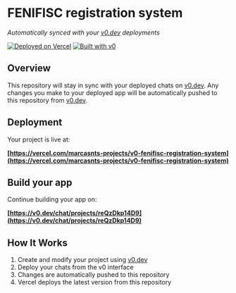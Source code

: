 # FENIFISC registration system

*Automatically synced with your [v0.dev](https://v0.dev) deployments*

[![Deployed on Vercel](https://img.shields.io/badge/Deployed%20on-Vercel-black?style=for-the-badge&logo=vercel)](https://vercel.com/marcasnts-projects/v0-fenifisc-registration-system)
[![Built with v0](https://img.shields.io/badge/Built%20with-v0.dev-black?style=for-the-badge)](https://v0.dev/chat/projects/reQzDkp14D9)

## Overview

This repository will stay in sync with your deployed chats on [v0.dev](https://v0.dev).
Any changes you make to your deployed app will be automatically pushed to this repository from [v0.dev](https://v0.dev).

## Deployment

Your project is live at:

**[https://vercel.com/marcasnts-projects/v0-fenifisc-registration-system](https://vercel.com/marcasnts-projects/v0-fenifisc-registration-system)**

## Build your app

Continue building your app on:

**[https://v0.dev/chat/projects/reQzDkp14D9](https://v0.dev/chat/projects/reQzDkp14D9)**

## How It Works

1. Create and modify your project using [v0.dev](https://v0.dev)
2. Deploy your chats from the v0 interface
3. Changes are automatically pushed to this repository
4. Vercel deploys the latest version from this repository
